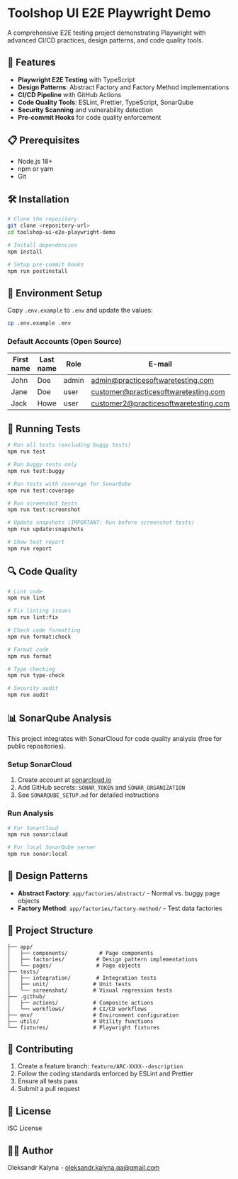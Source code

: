 # Toolshop UI E2E Playwright Demo

A comprehensive E2E testing project demonstrating Playwright with advanced CI/CD practices, design patterns, and code quality tools.

## 🚀 Features

- **Playwright E2E Testing** with TypeScript
- **Design Patterns**: Abstract Factory and Factory Method implementations
- **CI/CD Pipeline** with GitHub Actions
- **Code Quality Tools**: ESLint, Prettier, TypeScript, SonarQube
- **Security Scanning** and vulnerability detection
- **Pre-commit Hooks** for code quality enforcement

## 📋 Prerequisites

- Node.js 18+
- npm or yarn
- Git

## 🛠️ Installation

```bash
# Clone the repository
git clone <repository-url>
cd toolshop-ui-e2e-playwright-demo

# Install dependencies
npm install

# Setup pre-commit hooks
npm run postinstall
```

## 🔧 Environment Setup

Copy `.env.example` to `.env` and update the values:

```bash
cp .env.example .env
```

### Default Accounts (Open Source)

| First name | Last name | Role  | E-mail                                | Password  |
| ---------- | --------- | ----- | ------------------------------------- | --------- |
| John       | Doe       | admin | admin@practicesoftwaretesting.com     | welcome01 |
| Jane       | Doe       | user  | customer@practicesoftwaretesting.com  | welcome01 |
| Jack       | Howe      | user  | customer2@practicesoftwaretesting.com | welcome01 |

## 🧪 Running Tests

```bash
# Run all tests (excluding buggy tests)
npm run test

# Run buggy tests only
npm run test:buggy

# Run tests with coverage for SonarQube
npm run test:coverage

# Run screenshot tests
npm run test:screenshot

# Update snapshots (IMPORTANT: Run before screenshot tests)
npm run update:snapshots

# Show test report
npm run report
```

## 🔍 Code Quality

```bash
# Lint code
npm run lint

# Fix linting issues
npm run lint:fix

# Check code formatting
npm run format:check

# Format code
npm run format

# Type checking
npm run type-check

# Security audit
npm run audit
```

## 📊 SonarQube Analysis

This project integrates with SonarCloud for code quality analysis (free for public repositories).

### Setup SonarCloud

1. Create account at [sonarcloud.io](https://sonarcloud.io)
2. Add GitHub secrets: `SONAR_TOKEN` and `SONAR_ORGANIZATION`
3. See `SONARQUBE_SETUP.md` for detailed instructions

### Run Analysis

```bash
# For SonarCloud
npm run sonar:cloud

# For local SonarQube server
npm run sonar:local
```

## 🎯 Design Patterns

- **Abstract Factory**: `app/factories/abstract/` - Normal vs. buggy page objects
- **Factory Method**: `app/factories/factory-method/` - Test data factories

## 📁 Project Structure

```
├── app/
│   ├── components/          # Page components
│   ├── factories/          # Design pattern implementations
│   └── pages/              # Page objects
├── tests/
│   ├── integration/        # Integration tests
│   ├── unit/              # Unit tests
│   └── screenshot/        # Visual regression tests
├── .github/
│   ├── actions/           # Composite actions
│   └── workflows/         # CI/CD workflows
├── env/                   # Environment configuration
├── utils/                 # Utility functions
└── fixtures/              # Playwright fixtures
```

## 🤝 Contributing

1. Create a feature branch: `feature/ARC-XXXX--description`
2. Follow the coding standards enforced by ESLint and Prettier
3. Ensure all tests pass
4. Submit a pull request

## 📝 License

ISC License

## 👨‍💻 Author

Oleksandr Kalyna - oleksandr.kalyna.qa@gmail.com
